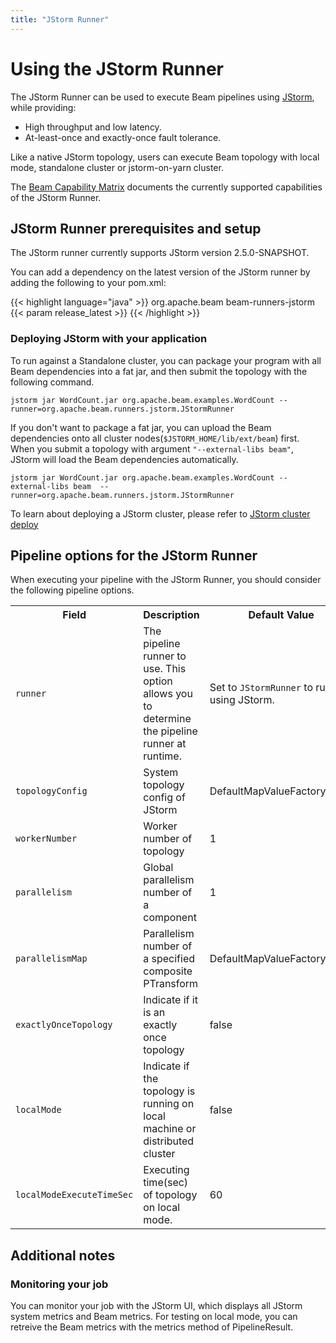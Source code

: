 ```yaml
---
title: "JStorm Runner"
---
```

<!--
Licensed under the Apache License, Version 2.0 (the "License");
you may not use this file except in compliance with the License.
You may obtain a copy of the License at

http://www.apache.org/licenses/LICENSE-2.0

Unless required by applicable law or agreed to in writing, software
distributed under the License is distributed on an "AS IS" BASIS,
WITHOUT WARRANTIES OR CONDITIONS OF ANY KIND, either express or implied.
See the License for the specific language governing permissions and
limitations under the License.
-->
# Using the JStorm Runner

The JStorm Runner can be used to execute Beam pipelines using [JStorm](http://jstorm.io/), while providing:

* High throughput and low latency.
* At-least-once and exactly-once fault tolerance.

Like a native JStorm topology, users can execute Beam topology with local mode, standalone cluster or jstorm-on-yarn cluster.

The [Beam Capability Matrix](/documentation/runners/capability-matrix/) documents the currently supported capabilities of the JStorm Runner.

## JStorm Runner prerequisites and setup

The JStorm runner currently supports JStorm version 2.5.0-SNAPSHOT.

You can add a dependency on the latest version of the JStorm runner by adding the following to your pom.xml:

{{< highlight language="java" >}}
<dependency>
  <groupId>org.apache.beam</groupId>
  <artifactId>beam-runners-jstorm</artifactId>
  <version>{{< param release_latest >}}</version>
</dependency>
{{< /highlight >}}

### Deploying JStorm with your application

To run against a Standalone cluster, you can package your program with all Beam dependencies into a fat jar, and then submit the topology with the following command.
```
jstorm jar WordCount.jar org.apache.beam.examples.WordCount --runner=org.apache.beam.runners.jstorm.JStormRunner
```

If you don't want to package a fat jar, you can upload the Beam dependencies onto all cluster nodes(`$JSTORM_HOME/lib/ext/beam`) first.
When you submit a topology with argument `"--external-libs beam"`, JStorm will load the Beam dependencies automatically.
```
jstorm jar WordCount.jar org.apache.beam.examples.WordCount --external-libs beam  --runner=org.apache.beam.runners.jstorm.JStormRunner
```

To learn about deploying a JStorm cluster, please refer to [JStorm cluster deploy](http://jstorm.io/QuickStart/Deploy/index.html)

## Pipeline options for the JStorm Runner

When executing your pipeline with the JStorm Runner, you should consider the following pipeline options.

<table class="table table-bordered">
<tr>
  <th>Field</th>
  <th>Description</th>
  <th>Default Value</th>
</tr>
<tr>
  <td><code>runner</code></td>
  <td>The pipeline runner to use. This option allows you to determine the pipeline runner at runtime.</td>
  <td>Set to <code>JStormRunner</code> to run using JStorm.</td>
</tr>
<tr>
  <td><code>topologyConfig</code></td>
  <td>System topology config of JStorm</td>
  <td>DefaultMapValueFactory.class</td>
</tr>
<tr>
  <td><code>workerNumber</code></td>
  <td>Worker number of topology</td>
  <td>1</td>
</tr>
<tr>
  <td><code>parallelism</code></td>
  <td>Global parallelism number of a component</td>
  <td>1</td>
</tr>
<tr>
  <td><code>parallelismMap</code></td>
  <td>Parallelism number of a specified composite PTransform</td>
  <td>DefaultMapValueFactory.class</td>
</tr>
<tr>
  <td><code>exactlyOnceTopology</code></td>
  <td>Indicate if it is an exactly once topology</td>
  <td>false</td>
</tr>
<tr>
  <td><code>localMode</code></td>
  <td>Indicate if the topology is running on local machine or distributed cluster</td>
  <td>false</td>
</tr>
<tr>
  <td><code>localModeExecuteTimeSec</code></td>
  <td>Executing time(sec) of topology on local mode.</td>
  <td>60</td>
</tr>
</table>

## Additional notes

### Monitoring your job
You can monitor your job with the JStorm UI, which displays all JStorm system metrics and Beam metrics.
For testing on local mode, you can retreive the Beam metrics with the metrics method of PipelineResult.
